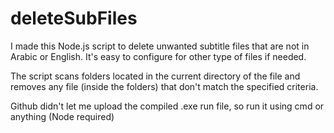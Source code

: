 # deleteSubFiles

I made this Node.js script to delete unwanted subtitle files that are not in Arabic or English. It's easy to configure for other type of files if needed.

The script scans folders located in the current directory of the file and removes any file (inside the folders) that don't match the specified criteria.

Github didn't let me upload the compiled .exe run file, so run it using cmd or anything (Node required)
